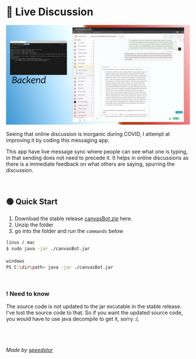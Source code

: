 #  :memo: Live Discussion

[![liveDiscussion Screen Shot](./screenshot.png)](https://example.com)

Seeing that online discussion is inorganic during COVID, I attempt at improving it by coding this messaging app.

This app have live message sync where people can see what one is typing, in that sending does not need to precede it. It helps in online discussions as there is a immediate feedback on what others are saying, spurring the discussion.
<br/><br/><br/>

## :green_circle: Quick Start
1. Download the stable release [canvasBot.zip](https://github.com/Speedstor/liveDiscussion/releases/tag/stable) here. 
2. Unzip the folder
3. go into the folder and run the `commands` below
```bash
linux / mac
$ sudo java -jar ./canvasBot.jar

windows
PS C:\dir\path> java -jar ./canvasBot.jar
```
<br/>

### ! Need to know

The source code is not updated to the jar excutable in the stable release. I've lost the source code to that. So if you want the updated source code, you would have to use java decompile to get it, sorry :(.


<br/><br/>

###### Made by [speedstor](https://speedstor.net)
